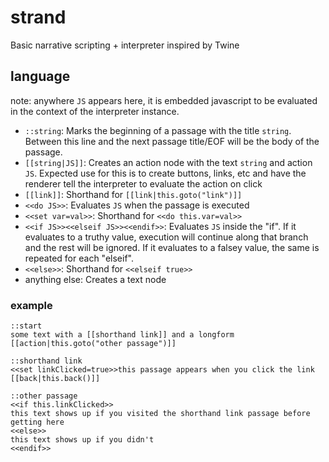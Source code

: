 # strand
Basic narrative scripting + interpreter inspired by Twine

## language
note: anywhere `JS` appears here, it is embedded javascript to be evaluated in the context of the interpreter instance.
- `::string`: Marks the beginning of a passage with the title `string`. Between this line and the next passage title/EOF will be the body of the passage. 
- `[[string|JS]]`: Creates an action node with the text `string` and action `JS`. Expected use for this is to create buttons, links, etc and have the renderer tell the interpreter to evaluate the action on click
- `[[link]]`: Shorthand for `[[link|this.goto("link")]]`
- `<<do JS>>`: Evaluates `JS` when the passage is executed
- `<<set var=val>>`: Shorthand for `<<do this.var=val>>`
- `<<if JS>><<elseif JS>><<endif>>`: Evaluates `JS` inside the "if". If it evaluates to a truthy value, execution will continue along that branch and the rest will be ignored. If it evaluates to a falsey value, the same is repeated for each "elseif".
- `<<else>>`: Shorthand for `<<elseif true>>`
- anything else: Creates a text node

### example
```
::start
some text with a [[shorthand link]] and a longform [[action|this.goto("other passage")]]

::shorthand link
<<set linkClicked=true>>this passage appears when you click the link
[[back|this.back()]]

::other passage
<<if this.linkClicked>>
this text shows up if you visited the shorthand link passage before getting here
<<else>>
this text shows up if you didn't
<<endif>>
```
